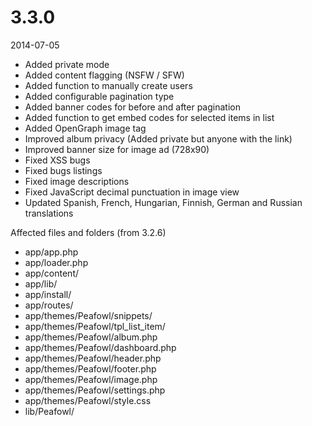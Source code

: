 # 3.3.0

2014-07-05

- Added private mode
- Added content flagging (NSFW / SFW)
- Added function to manually create users
- Added configurable pagination type
- Added banner codes for before and after pagination
- Added function to get embed codes for selected items in list
- Added OpenGraph image tag
- Improved album privacy (Added private but anyone with the link)
- Improved banner size for image ad (728x90)
- Fixed XSS bugs
- Fixed bugs listings
- Fixed image descriptions
- Fixed JavaScript decimal punctuation in image view
- Updated Spanish, French, Hungarian, Finnish, German and Russian translations

Affected files and folders (from 3.2.6)

- app/app.php
- app/loader.php
- app/content/
- app/lib/
- app/install/
- app/routes/
- app/themes/Peafowl/snippets/
- app/themes/Peafowl/tpl_list_item/
- app/themes/Peafowl/album.php
- app/themes/Peafowl/dashboard.php
- app/themes/Peafowl/header.php
- app/themes/Peafowl/footer.php
- app/themes/Peafowl/image.php
- app/themes/Peafowl/settings.php
- app/themes/Peafowl/style.css
- lib/Peafowl/
